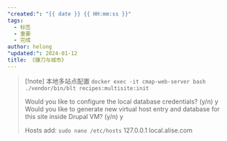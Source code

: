 ```yaml
---
"created:": "{{ date }} {{ HH:mm:ss }}"
tags:
  - 标签
  - 重要
  - 完成
author: helong
"updated:": 2024-01-12
title: 《镰刀与城市》
---
```


> [!note] 本地多站点配置
>`docker exec -it cmap-web-server bash`
>`./vendor/bin/blt recipes:multisite:init`
>
>Would you like to configure the local database credentials? (y/n) y
>Would you like to generate new virtual host entry and database for this site inside Drupal VM? (y/n) y
>
>Hosts add:
>`sudo nano /etc/hosts`
>127.0.0.1 local.alise.com 









